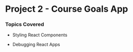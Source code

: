 # Project 2 - Course Goals App

### Topics Covered

-   Styling React Components

-   Debugging React Apps
